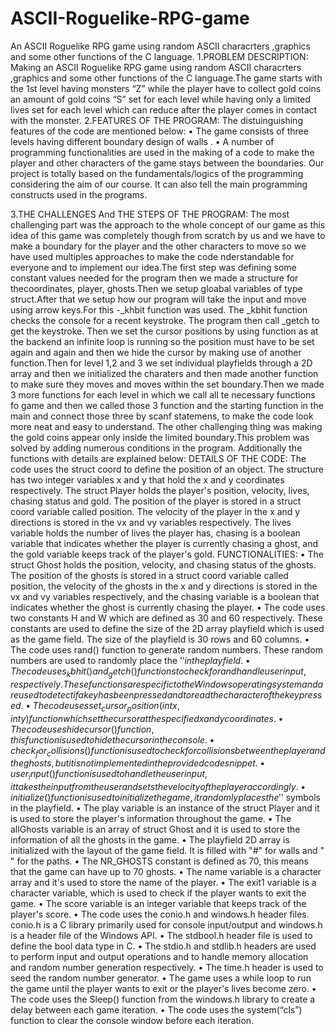 # ASCII-Roguelike-RPG-game
An ASCII Roguelike RPG game using random ASCII characrters ,graphics and some other  functions of the C language.
1.PROBLEM DESCRIPTION:
Making an ASCII Roguelike RPG game using random ASCII characrters ,graphics and some other  functions of the C language.The game starts with the 1st level having monsters  “Z” while the player have to collect gold coins an amount of gold coins “S” set for each level while having only a limited lives set for each level which can reduce after the player comes in contact with the monster.
2.FEATURES OF THE PROGRAM:
The distuinguishing features of the code are mentioned below:
•	The game consists of three levels having different boundary design of walls .
•	A number of programming functionalities are used in the making of a code to make the player and other characters of the game stays between the boundaries.
Our project is totally based on the fundamentals/logics of the programming considering the aim of our course. It can also tell the main programming constructs used in the programs.

3.THE CHALLENGES  And THE STEPS  OF THE PROGRAM:
The most challenging part was the approach to the whole concept of our game as this idea of this game was completely though from scratch by us and we have to make a boundary for the player and the other characters to move so we have used multiples approaches to make the code nderstandable for everyone and to implement our idea.The first step was defining some constant values needed for the program then we made a structure for thecoordinates, player, ghosts.Then we setup gloabal variables of type struct.After that we setup how our program will take the input and move using arrow keys.For this -_khbit function was used. The _kbhit function checks the console for a recent keystroke.  The program then call _getch to get the keystroke. Then we set the cursor positions by using function  as at the backend an infinite loop is running so the position must have to be set again and again and then we hide the cursor by making use of another function.Then for level 1,2 and 3 we set individual playfields through a 2D array and then we initialized the charaters and then made another function to make sure they moves and moves within the set boundary.Then we made 3 more functions for each level in which we call all te necessary functions fo game and then we called those 3 function and the starting function in the main and connect those three by scanf statemens, to make the code look more neat and easy to understand. The other challenging thing was making the gold coins appear only inside the limited boundary.This problem was solved by adding  numerous  conditions in the program. Additionally the functions with details are explained below:
DETAILS OF THE CODE:
The code uses the struct coord to define the position of an object. The structure has two integer variables x and y that hold the x and y coordinates respectively. The struct Player holds the player's position, velocity, lives, chasing status and gold. The position of the player is stored in a struct coord variable called position. The velocity of the player in the x and y directions is stored in the vx and vy variables respectively. The lives variable holds the number of lives the player has, chasing is a boolean variable that indicates whether the player is currently chasing a ghost, and the gold variable keeps track of the player's gold.
FUNCTIONALITIES:
•	The struct Ghost holds the position, velocity, and chasing status of the ghosts. The position of the ghosts is stored in a struct coord variable called position, the velocity of the ghosts in the x and y directions is stored in the vx and vy variables respectively, and the chasing variable is a boolean that indicates whether the ghost is currently chasing the player.
•	The code uses two constants H and W which are defined as 30 and 60 respectively. These constants are used to define the size of the 2D array playfield which is used as the game field. The size of the playfield is 30 rows and 60 columns.
•	The code uses rand() function to generate random numbers. These random numbers are used to randomly place the '$' in the playfield.
•	The code uses _kbhit() and _getch() functions to check for and handle user input, respectively. These functions are specific to the Windows operating system and are used to detect if a key has been pressed and to read the character of the key pressed.
•	The code uses set_cursor_position(int x, int y) function which set the cursor at the specified x and y coordinates.
•	The code uses hidecursor() function, this function is used to hide the cursor in the console.
•	check_for_collisions() function is used to check for collisions between the player and the ghosts, but it is not implemented in the provided code snippet.
•	user_input() function is used to handle the user input, it takes the input from the user and sets the velocity of the player accordingly.
•	initialize() function is used to initialize the game, it randomly places the '$' symbols in the playfield.
•	The play variable is an instance of the struct Player and it is used to store the player's information throughout the game.
•	The allGhosts variable is an array of struct Ghost and it is used to store the information of all the ghosts in the game.
•	The playfield 2D array is initialized with the layout of the game field. It is filled with "#" for walls and " " for the paths.
•	The NR_GHOSTS constant is defined as 70, this means that the game can have up to 70 ghosts.
•	The name variable is a character array and it's used to store the name of the player.
•	The exit1 variable is a character variable, which is used to check if the player wants to exit the game.
•	The score variable is an integer variable that keeps track of the player's score.
•	The code uses the conio.h and windows.h header files. conio.h is a C library primarily used for console input/output and windows.h is a header file of the Windows API.
•	The stdbool.h header file is used to define the bool data type in C.
•	The stdio.h and stdlib.h headers are used to perform input and output operations and to handle memory allocation and random number generation respectively.
•	The time.h header is used to seed the random number generator.
•	The game uses a while loop to run the game until the player wants to exit or the player's lives become zero.
•	The code uses the Sleep() function from the windows.h library to create a delay between each game iteration.
•	The code uses the system(“cls”) function to clear the console window before each iteration.

